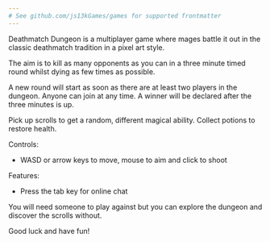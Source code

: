 ```yaml
---
# See github.com/js13kGames/games for supported frontmatter
---
```

Deathmatch Dungeon is a multiplayer game where mages battle it out in the classic deathmatch tradition in a pixel art style.

The aim is to kill as many opponents as you can in a three minute timed round whilst dying as few times as possible.

A new round will start as soon as there are at least two players in the dungeon. Anyone can join at any time. A winner will be declared after the three minutes is up.

Pick up scrolls to get a random, different magical ability. Collect potions to restore health.

Controls:
* WASD or arrow keys to move, mouse to aim and click to shoot

Features:
* Press the tab key for online chat

You will need someone to play against but you can explore the dungeon and discover the scrolls without.

Good luck and have fun!